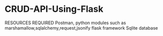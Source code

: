 # CRUD-API-Using-Flask


RESOURCES REQUIRED
Postman, 
python modules such as marshamallow,sqlalchemy,request,jsonify
flask framework
Sqlite database
